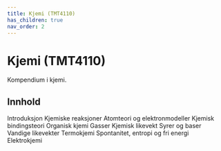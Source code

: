 ```yaml
---
title: Kjemi (TMT4110)
has_children: true
nav_order: 2
---
```


# Kjemi (TMT4110)
Kompendium i kjemi.

## Innhold
Introduksjon
Kjemiske reaksjoner
Atomteori og elektronmodeller
Kjemisk bindingsteori
Organisk kjemi
Gasser
Kjemisk likevekt
Syrer og baser
Vandige likevekter
Termokjemi
Spontanitet, entropi og fri energi
Elektrokjemi
